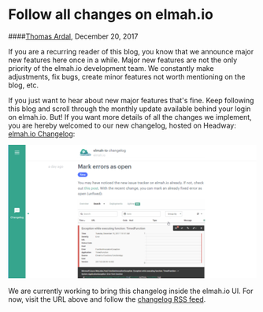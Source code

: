 # Follow all changes on elmah.io

####[Thomas Ardal](http://elmah.io/about/), December 20, 2017

If you are a recurring reader of this blog, you know that we announce major new features here once in a while. Major new features are not the only priority of the elmah.io development team. We constantly make adjustments, fix bugs, create minor features not worth mentioning on the blog, etc.

If you just want to hear about new major features that's fine. Keep following this blog and scroll through the monthly update available behind your login on elmah.io. But! If you want more details of all the changes we implement, you are hereby welcomed to our new changelog, hosted on Headway: [elmah.io Changelog](https://headwayapp.co/elmah-io-changelog):

![elmah.io changelog](images/changelog.png)

We are currently working to bring this changelog inside the elmah.io UI. For now, visit the URL above and follow the [changelog RSS feed](https://headwayapp.co/elmah-io-changelog/rss).